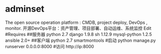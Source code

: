 # adminset
The open source operation platform : CMDB, project deploy, DevOps , monitor. 开源DevOps平台：资产管理、项目部署、自动运维、系统监控 Edit
#Requires
##服务器
python 2.7
django 1.9.8
sh 1.12.9
mysql-python 1.2.5
ansible 2.0+
##客户端
python 2.7
smartmontools
#启动 
python manage.py runserver 0.0.0.0:8000
#访问
http://ip:8000
